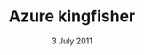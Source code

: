 ---
title: Azure kingfisher
creator: J.J. Harrison
licence: CC BY 3.0
image-url: https://upload.wikimedia.org/wikipedia/commons/7/72/Alcedo_azurea_-_Julatten.jpg
date: 3 July 2011
layout: exhibit
tags: bird, day, twig
---